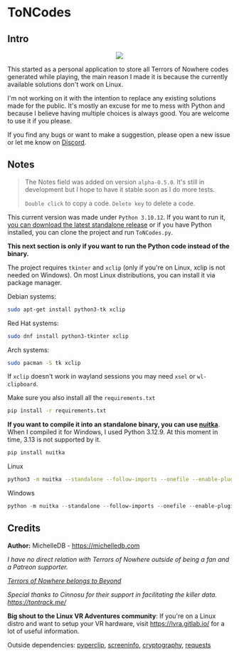 # ToNCodes

## Intro
<p align="center">
  <img src="https://github.com/user-attachments/assets/f7215a47-92af-4f57-9ccc-85f2b679b152" />
</p>

This started as a personal application to store all Terrors of Nowhere codes generated while playing, the main reason I made it is because the currently available solutions don't work on Linux.

I'm not working on it with the intention to replace any existing solutions made for the public. It's mostly an excuse for me to mess with Python and because I believe having multiple choices is always good. You are welcome to use it if you please.

If you find any bugs or want to make a suggestion, please open a new issue or let me know on [Discord](https://discord.com/channels/983240485529337856/1340340722011734169).

## Notes

> The Notes field was added on version `alpha-0.5.0`. It's still in development but I hope to have it stable soon as I do more tests.
>
> `Double click` to copy a code. `Delete key` to delete a code.

This current version was made under `Python 3.10.12`. If you want to run it, [you can download the latest standalone release](https://github.com/69MichelleDB/ToNCodes/releases/latest) or if you have Python installed, you can clone the project and run `ToNCodes.py`.

**This next section is only if you want to run the Python code instead of the binary.**

The project requires `tkinter` and `xclip` (only if you're on Linux, xclip is not needed on Windows). On most Linux distributions, you can install it via package manager. 

Debian systems:
```bash
sudo apt-get install python3-tk xclip
```

Red Hat systems:
```bash
sudo dnf install python3-tkinter xclip
```

Arch systems:
```bash
sudo pacman -S tk xclip
```

If `xclip` doesn't work in wayland sessions you may need `xsel` or `wl-clipboard`.


Make sure you also install all the `requirements.txt`

```bash
pip install -r requirements.txt
```

**If you want to compile it into an standalone binary, you can use [nuitka](https://nuitka.net/user-documentation/)**. When I compiled it for Windows, I used Python 3.12.9. At this moment in time, 3.13 is not supported by it.

```bash
pip install nuitka
```

Linux 

```bash
python3 -m nuitka --standalone --follow-imports --onefile --enable-plugin=tk-inter ToNCodes.py
```

Windows

```powershell
python -m nuitka --standalone --follow-imports --onefile --enable-plugin=tk-inter --windows-console-mode=disable ToNCodes.py
```

## Credits

**Author:** MichelleDB - https://michelledb.com

*I have no direct relation with Terrors of Nowhere outside of being a fan and a Patreon supporter.*

*[Terrors of Nowhere belongs to Beyond](https://www.patreon.com/c/beyondVR)*

*Special thanks to Cinnosu for their support in facilitating the killer data. https://tontrack.me/*

**Big shout to the Linux VR Adventures community**: If you're on a Linux distro and want to setup your VR hardware, visit https://lvra.gitlab.io/ for a lot of useful information.

Outside dependencies:
[pyperclip](https://github.com/asweigart/pyperclip), [screeninfo](https://github.com/rr-/screeninfo), [cryptography](https://github.com/pyca/cryptography), [requests](https://github.com/psf/requests)
